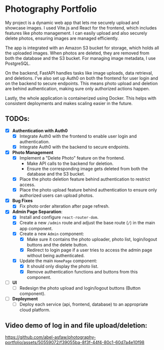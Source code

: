 # Photography Portfolio
My project is a dynamic web app that lets me securely upload and showcase images. I used Vite.js and React for the frontend, which includes features like photo management. I can easily upload and also securely delete photos, ensuring images are managed efficiently.

The app is integrated with an Amazon S3 bucket for storage, which holds all the uploaded images. When photos are deleted, they are removed from both the database and the S3 bucket. For managing image metadata, I use PostgreSQL.

On the backend, FastAPI handles tasks like image uploads, data retrieval, and deletions. I've also set up Auth0 on both the frontend for user login and on the backend to secure endpoints. This means photo upload and deletion are behind authentication, making sure only authorized actions happen.

Lastly, the whole application is containerized using Docker. This helps with consistent deployments and makes scaling easier in the future.

## TODOs:
- [x] **Authentication with Auth0**
  - [x] Integrate Auth0 with the frontend to enable user login and authentication.
  - [x] Integrate Auth0 with the backend to secure endpoints.

- [x] **Photo Management**
  - [x] Implement a "Delete Photo" feature on the frontend.
    - Make API calls to the backend for deletion.
    - Ensure the corresponding image gets deleted from both the database and the S3 bucket.
  - [x] Place the photo deletion feature behind authentication to restrict access.
  - [x] Place the photo upload feature behind authentication to ensure only authorized users can upload photos.

- [x] **Bug Fixes**
  - [x] Fix photo order alteration after page refresh.

- [x] **Admin Page Separation**:
  - [x] Install and configure `react-router-dom`.
  - [x] Create a new `/admin` route and adjust the base route (`/`) in the main app component.
  - [x] Create a new `Admin` component:
    - [x] Make sure it contains the photo uploader, photo list, login/logout buttons and the delete button.
    - [x] Redirect to login page if a user tries to access the admin page without being authenticated.
  - [x] Update the main `HomePage` component:
    - [x] It should only display the photo list.
    - [x] Remove authentication functions and buttons from this component.

- [ ] **UI**
  - [ ] Redesign the photo upload and login/logout buttons (Button component).

- [ ] **Deployment**
  - [ ] Deploy each service (api, frontend, database) to an appropriate cloud platform.

## Video demo of log in and file upload/deletion:

https://github.com/abel-asfaw/photography-portfolio/assets/50559072/f39055ba-8f3f-44f4-80c1-60d7a4e10f98

